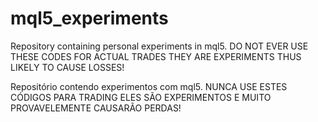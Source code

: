 # mql5_experiments
Repository containing personal experiments in mql5.
DO NOT EVER USE THESE CODES FOR ACTUAL TRADES THEY ARE EXPERIMENTS THUS LIKELY TO CAUSE LOSSES!

Repositório contendo experimentos com mql5.
NUNCA USE ESTES CÓDIGOS PARA TRADING ELES SÃO EXPERIMENTOS E MUITO PROVAVELEMENTE CAUSARÃO PERDAS!
